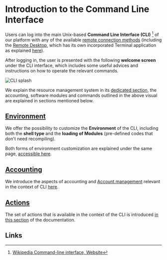 # Introduction to the Command Line Interface

Users can log into the main Unix-based **Command Line Interface (CLI)** [^1] of our platform with any of the available [remote connection methods](../remote-connection/overview.md) (including the [Remote Desktop](../remote-connection/remote-desktop.md), which has its own incorporated Terminal application as explained [here](../remote-connection/actions-rd/browse.md#open-linux-terminal)). 

After logging in, the user is presented with the following **welcome screen** under the CLI interface, which includes some useful advices and instructions on how to operate the relevant commands.

![CLI splash](../images/cli/CLI-Welcome-Screen.png "CLI splash")

We explain the resource management system in its [dedicated section](../infrastructure/resource/overview.md), the accounting, software modules and commands outlined in the above visual are explained in sections mentioned below.

## [Environment](environment.md)

We offer the possibility to customize the **Environment** of the CLI, including both the **shell type** and the **loading of Modules** (pre-defined codes that don't need recompiling).

Both forms of environment customization are explained under the same page, [accessible here](environment.md). 

## [Accounting](accounting.md)

We introduce the aspects of accounting and [Account management](../accounts/overview.md) relevant in the context of CLI [here](accounting.md).

## [Actions](actions/overview.md)

The set of actions that is available in the context of the CLI is introduced [in this section](actions/overview.md) of the documentation.

## Links

[^1]: [Wikipedia Command-line interface, Website](https://en.wikipedia.org/wiki/Command-line_interface)
